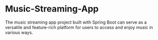 # Music-Streaming-App
The music streaming app project built with Spring Boot can serve as a versatile and feature-rich platform for users to access and enjoy music in various ways.
